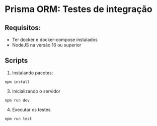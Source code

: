 # Prisma ORM: Testes de integração

## Requisitos:

- Ter docker e docker-compose instalados
- NodeJS na versão 16 ou superior

## Scripts

1. Instalando pacotes:

```
npm install
```

3. Inicializando o servidor

```
npm run dev
```

4. Executar os testes

```
npm run test
```